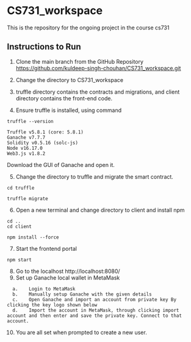 # CS731_workspace
This is the repository for the ongoing project in the course cs731

## Instructions to Run
1.	Clone the main branch from the GitHub Repository
https://github.com/kuldeep-singh-chouhan/CS731_workspace.git

2.	Change the directory to CS731_workspace

3.	truffle directory contains the contracts and migrations, and client directory contains the front-end code.

4.	Ensure truffle is installed, using command
```
truffle --version
```
```
Truffle v5.8.1 (core: 5.8.1)
Ganache v7.7.7
Solidity v0.5.16 (solc-js)      
Node v16.17.0
Web3.js v1.8.2
```
Download the GUI of Ganache and open it.

5.	Change the directory to truffle and migrate the smart contract.
```
cd truffle
```
```
truffle migrate
```
6.	Open a new terminal and change directory to client and install npm
```
cd ..
cd client
```
```
npm install --force
```
7.	Start the frontend portal
```
npm start
```
8.	Go to the localhost http://localhost:8080/
9.	Set up Ganache local wallet in MetaMask 
```
  a.	Login to MetaMask
  b.	Manually setup Ganache with the given details
  c.	Open Ganache and import an account from private key By clicking the key logo shown below
  d.	Import the account in MetaMask, through clicking import account and then enter and save the private key. Connect to that account.
 ```
10.	You are all set when prompted to create a new user.
